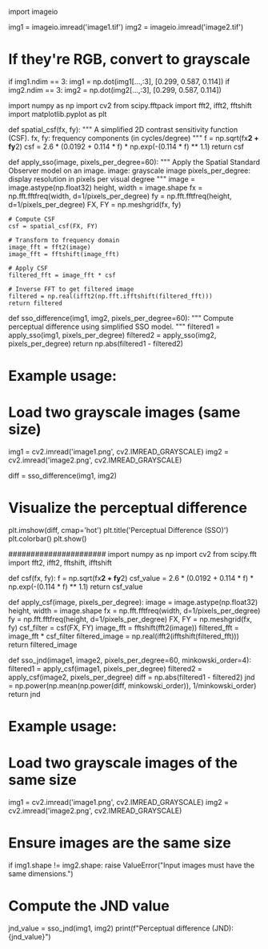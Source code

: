import imageio

img1 = imageio.imread('image1.tif')
img2 = imageio.imread('image2.tif')

# If they're RGB, convert to grayscale
if img1.ndim == 3:
    img1 = np.dot(img1[...,:3], [0.299, 0.587, 0.114])
if img2.ndim == 3:
    img2 = np.dot(img2[...,:3], [0.299, 0.587, 0.114])




import numpy as np
import cv2
from scipy.fftpack import fft2, ifft2, fftshift
import matplotlib.pyplot as plt

def spatial_csf(fx, fy):
    """
    A simplified 2D contrast sensitivity function (CSF).
    fx, fy: frequency components (in cycles/degree)
    """
    f = np.sqrt(fx**2 + fy**2)
    csf = 2.6 * (0.0192 + 0.114 * f) * np.exp(-(0.114 * f) ** 1.1)
    return csf

def apply_sso(image, pixels_per_degree=60):
    """
    Apply the Spatial Standard Observer model on an image.
    image: grayscale image
    pixels_per_degree: display resolution in pixels per visual degree
    """
    image = image.astype(np.float32)
    height, width = image.shape
    fx = np.fft.fftfreq(width, d=1/pixels_per_degree)
    fy = np.fft.fftfreq(height, d=1/pixels_per_degree)
    FX, FY = np.meshgrid(fx, fy)

    # Compute CSF
    csf = spatial_csf(FX, FY)

    # Transform to frequency domain
    image_fft = fft2(image)
    image_fft = fftshift(image_fft)

    # Apply CSF
    filtered_fft = image_fft * csf

    # Inverse FFT to get filtered image
    filtered = np.real(ifft2(np.fft.ifftshift(filtered_fft)))
    return filtered

def sso_difference(img1, img2, pixels_per_degree=60):
    """
    Compute perceptual difference using simplified SSO model.
    """
    filtered1 = apply_sso(img1, pixels_per_degree)
    filtered2 = apply_sso(img2, pixels_per_degree)
    return np.abs(filtered1 - filtered2)

# Example usage:
# Load two grayscale images (same size)
img1 = cv2.imread('image1.png', cv2.IMREAD_GRAYSCALE)
img2 = cv2.imread('image2.png', cv2.IMREAD_GRAYSCALE)

diff = sso_difference(img1, img2)

# Visualize the perceptual difference
plt.imshow(diff, cmap='hot')
plt.title('Perceptual Difference (SSO)')
plt.colorbar()
plt.show()

######################
import numpy as np
import cv2
from scipy.fft import fft2, ifft2, fftshift, ifftshift

def csf(fx, fy):
    f = np.sqrt(fx**2 + fy**2)
    csf_value = 2.6 * (0.0192 + 0.114 * f) * np.exp(-(0.114 * f) ** 1.1)
    return csf_value

def apply_csf(image, pixels_per_degree):
    image = image.astype(np.float32)
    height, width = image.shape
    fx = np.fft.fftfreq(width, d=1/pixels_per_degree)
    fy = np.fft.fftfreq(height, d=1/pixels_per_degree)
    FX, FY = np.meshgrid(fx, fy)
    csf_filter = csf(FX, FY)
    image_fft = fftshift(fft2(image))
    filtered_fft = image_fft * csf_filter
    filtered_image = np.real(ifft2(ifftshift(filtered_fft)))
    return filtered_image

def sso_jnd(image1, image2, pixels_per_degree=60, minkowski_order=4):
    filtered1 = apply_csf(image1, pixels_per_degree)
    filtered2 = apply_csf(image2, pixels_per_degree)
    diff = np.abs(filtered1 - filtered2)
    jnd = np.power(np.mean(np.power(diff, minkowski_order)), 1/minkowski_order)
    return jnd

# Example usage:
# Load two grayscale images of the same size
img1 = cv2.imread('image1.png', cv2.IMREAD_GRAYSCALE)
img2 = cv2.imread('image2.png', cv2.IMREAD_GRAYSCALE)

# Ensure images are the same size
if img1.shape != img2.shape:
    raise ValueError("Input images must have the same dimensions.")

# Compute the JND value
jnd_value = sso_jnd(img1, img2)
print(f"Perceptual difference (JND): {jnd_value}")
